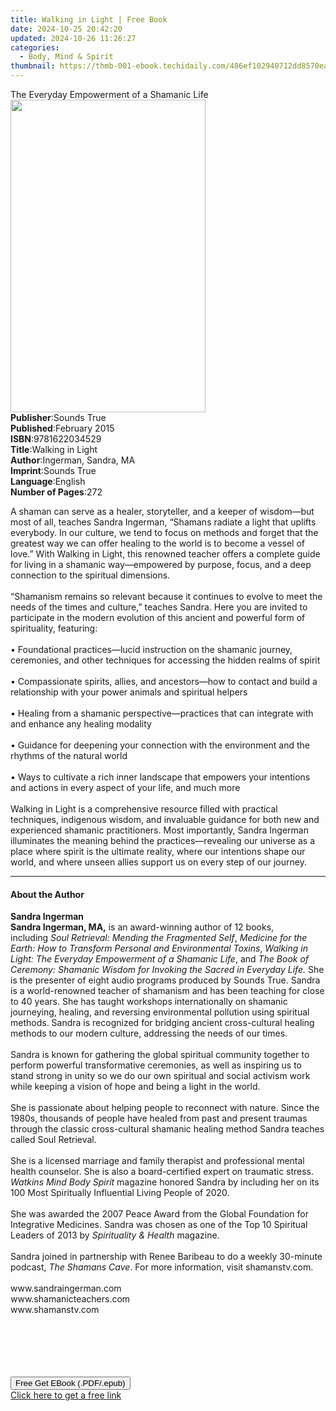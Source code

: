 ```yaml
---
title: Walking in Light | Free Book
date: 2024-10-25 20:42:20
updated: 2024-10-26 11:26:27
categories:
  - Body, Mind & Spirit
thumbnail: https://thmb-001-ebook.techidaily.com/486ef102940712dd8570ea7ed99c56c5d2e0ca1553b252595158bead5cc4e2ad.jpg
---
```

<main id="book-container">
  <div class="flex flex-col">
    <div class="book-brief flex-1 py-6 px-4 sm:p-6 md:py-10 md:px-8">
      <!-- brief-->
      <div class="book-brief-main">
        The Everyday Empowerment of a Shamanic Life
      </div>
    </div>
    <div
      class="book-meta-info flex-1 grid gap-4 col-start-1 col-end-3 row-start-1 sm:mb-6 sm:grid-cols-4 lg:gap-6 lg:col-start-2 lg:row-end-6 lg:row-span-6 lg:mb-0"
    >
      <div
        class="book-meta-info-left place-content-center mt-4 p-4 text-sm leading-6 col-start-2 col-span-2 dark:text-slate-400"
      >
        <img
          class="w-full h-500 object-cover rounded-lg sm:h-255 sm:col-span-2 lg:col-span-full"
          src="https://img-001-ebook.techidaily.com/d8ca2943c10d1cedd09013d80dab66e7a9d9110efb85ae5c7d60e674f609ac25.jpg"
          alt=""
          width="312"
          height="500"
        />
      </div>
      <div
        class="book-meta-info-right mt-2 col-start-1 row-start-2 col-span-3 self-center"
      >
        <!-- meta data  -->
        <div class="flex flex-col px-4 md:px-8">
          <div class="flex-1">
            <strong>Publisher</strong>:<span class="px-2">Sounds True</span>
          </div>
          <div class="flex-1">
            <strong>Published</strong>:<span class="px-2">February 2015</span>
          </div>
          <div class="flex-1">
            <strong>ISBN</strong>:<span class="px-2">9781622034529</span>
          </div>
          <div class="flex-1">
            <strong>Title</strong>:<span class="px-2">Walking in Light</span>
          </div>
          <div class="flex-1">
            <strong>Author</strong>:<span class="px-2"
              >Ingerman, Sandra, MA</span
            >
          </div>
          <div class="flex-1">
            <strong>Imprint</strong>:<span class="px-2">Sounds True</span>
          </div>
          <div class="flex-1">
            <strong>Language</strong>:<span class="px-2">English</span>
          </div>
          <div class="flex-1">
            <strong>Number of Pages</strong>:<span class="px-2">272</span>
          </div>
        </div>
      </div>
    </div>
    <div class="book-description flex-1 py-6 px-4 sm:p-6 md:py-10 md:px-8">
      <div class="book-description-main">
        <div accordion-content="" id="description">
          <p>
            A shaman can serve as a healer, storyteller, and a keeper of
            wisdom—but most of all, teaches Sandra Ingerman, “Shamans radiate a
            light that uplifts everybody. In our culture, we tend to focus on
            methods and forget that the greatest way we can offer healing to the
            world is to become a vessel of love.” With Walking in Light, this
            renowned teacher offers a complete guide for living in a shamanic
            way—empowered by purpose, focus, and a deep connection to the
            spiritual dimensions.<br /><br />“Shamanism remains so relevant
            because it continues to evolve to meet the needs of the times and
            culture,” teaches Sandra. Here you are invited to participate in the
            modern evolution of this ancient and powerful form of spirituality,
            featuring:<br /><br />• Foundational practices—lucid instruction on
            the shamanic journey, ceremonies, and other techniques for accessing
            the hidden realms of spirit<br /><br />• Compassionate spirits,
            allies, and ancestors—how to contact and build a relationship with
            your power animals and spiritual helpers<br /><br />• Healing from a
            shamanic perspective—practices that can integrate with and enhance
            any healing modality<br /><br />• Guidance for deepening your
            connection with the environment and the rhythms of the natural
            world<br /><br />• Ways to cultivate a rich inner landscape that
            empowers your intentions and actions in every aspect of your life,
            and much more<br /><br />Walking in Light is a comprehensive
            resource filled with practical techniques, indigenous wisdom, and
            invaluable guidance for both new and experienced shamanic
            practitioners. Most importantly, Sandra Ingerman illuminates the
            meaning behind the practices—revealing our universe as a place where
            spirit is the ultimate reality, where our intentions shape our
            world, and where unseen allies support us on every step of our
            journey.
          </p>
        </div>
        <div class="accordion-fader"></div>
      </div>
    </div>
    <div class="book-excerpts flex-1 py-6 px-4 sm:p-6 md:py-10 md:px-8">
      <!-- excerpts-->
      <div class="book-excerpts-main">
        <hr />
        <h4 class="placeholder placeholder-heading">
          <span>About the Author</span>
        </h4>
        <p></p>
        <p>
          <b>Sandra Ingerman</b><br /><b>Sandra Ingerman</b><b>, MA,</b> is an
          award-winning author of 12 books, including&nbsp;<i
            >Soul Retrieval: Mending the Fragmented Self</i
          >,
          <i
            >Medicine for the Earth: How to Transform Personal and Environmental
            Toxins</i
          >,&nbsp;<i
            >Walking in Light: The Everyday Empowerment of a Shamanic Life</i
          >, and<i>
            The Book of Ceremony: Shamanic Wisdom for Invoking the Sacred in
            Everyday Life. </i
          >She is the presenter of eight audio programs produced by Sounds True.
          Sandra is a world-renowned teacher of shamanism and has been teaching
          for close to 40 years. She has taught workshops internationally on
          shamanic journeying, healing, and reversing environmental pollution
          using spiritual methods. Sandra is recognized for bridging ancient
          cross-cultural healing methods to our modern culture, addressing the
          needs of our times.<br />&nbsp;<br />Sandra is known for gathering the
          global spiritual community together to perform powerful transformative
          ceremonies, as well as inspiring us to stand strong in unity so we do
          our own spiritual and social activism work while keeping a vision of
          hope and being a light in the world.<br />&nbsp;<br />She is
          passionate about helping people to reconnect with nature. Since the
          1980s, thousands of people have healed from past and present traumas
          through the classic cross-cultural shamanic healing method Sandra
          teaches called Soul Retrieval.<br />&nbsp;<br />She is a licensed
          marriage and family therapist and professional mental health
          counselor. She is also a board-certified expert on traumatic stress.
          <i>Watkins Mind Body Spirit</i> magazine honored Sandra by including
          her on its 100 Most Spiritually Influential Living People of 2020.<br />&nbsp;<br />She
          was awarded the 2007 Peace Award from the Global Foundation for
          Integrative Medicines. Sandra was chosen as one of the Top 10
          Spiritual Leaders of 2013 by
          <i>Spirituality &amp; Health</i> magazine.<br />&nbsp;<br />Sandra
          joined in partnership with Renee Baribeau to do a weekly 30-minute
          podcast, <i>The Shamans Cave</i>. For more information, visit
          shamanstv.com.<br />&nbsp;<br />www.sandraingerman.com<br />www.shamanicteachers.com<br />www.shamanstv.com<br />&nbsp;<br />&nbsp;<br />&nbsp;<br />&nbsp;<br />&nbsp;
        </p>
        <p></p>
      </div>
    </div>
    <div
      class="book-about-author flex-1 py-6 px-4 sm:p-6 md:py-10 md:px-8"
    ></div>
    <div class="book-free-get flex-1 py-6 px-4 sm:p-6 md:py-10 md:px-8">
      <button
        id="btn-free-get"
        class="bg-blue-500 hover:bg-blue-700 text-white font-bold py-2 px-4 rounded"
      >
        Free Get EBook (.PDF/.epub)
      </button>
      <div id="countdown-display" class="px-2 text-lg mt-2"></div>
      <a
        id="free-link"
        class="hidden bg-blue-500 hover:bg-blue-700 text-white font-bold py-2 px-4 rounded"
        href="https://www.ebooks.com/en-us/book/210761751/walking-in-light/ingerman-sandra-ma/"
        target="_blank"
        >Click here to get a free link</a
      >
    </div>
    <script>
      let countdownTime = 0;
      let countdownInterval = null;
      document
        .getElementById('btn-free-get')
        .addEventListener('click', startCountdown);
      function startCountdown() {
        countdownTime = new Date().getTime() + 60000 * 3;
        countdownInterval = setInterval(updateCountdown, 1000);
        document.getElementById('btn-free-get').disabled = true;
        document
          .getElementById('btn-free-get')
          .classList.add('bg-gray-500', 'cursor-not-allowed');
      }
      function updateCountdown() {
        let currentTime = new Date().getTime();
        let timeLeft = countdownTime - currentTime;
        let secondsLeft = Math.floor(timeLeft / 1000);
        document.getElementById('countdown-display').innerHTML =
          `Remaining time: ${secondsLeft} seconds.`;
        if (secondsLeft <= 0) {
          clearInterval(countdownInterval);
          document.getElementById('btn-free-get').classList.add('hidden');
          document.getElementById('free-link').classList.remove('hidden');
          document.getElementById('countdown-display').innerHTML = '';
        }
      }
    </script>
  </div>
</main>

